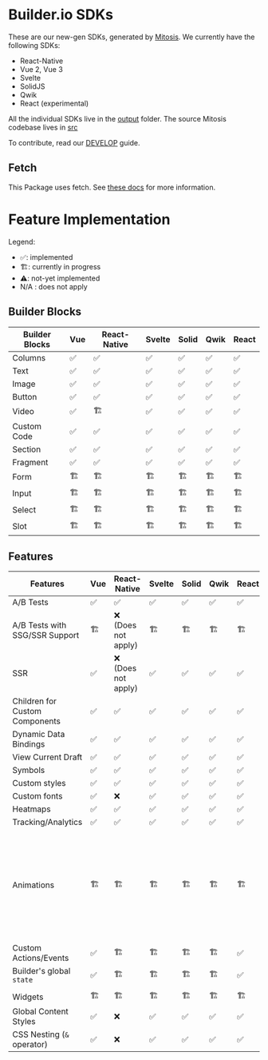 # Builder.io SDKs

These are our new-gen SDKs, generated by [Mitosis](https://github.com/BuilderIO/mitosis). We currently have the following SDKs:

- React-Native
- Vue 2, Vue 3
- Svelte
- SolidJS
- Qwik
- React (experimental)

All the individual SDKs live in the [output](./output/) folder. The source Mitosis codebase lives in [src](./src/)

To contribute, read our [DEVELOP](./DEVELOP.md) guide.

## Fetch

This Package uses fetch. See [these docs](https://github.com/BuilderIO/this-package-uses-fetch/blob/main/README.md) for more information.

# Feature Implementation

Legend:

- ✅: implemented
- 🏗: currently in progress
- ⚠️: not-yet implemented
- N/A : does not apply

## Builder Blocks

| Builder Blocks | Vue | React-Native | Svelte | Solid | Qwik | React |
| -------------- | --- | ------------ | ------ | ----- | ---- | ----- |
| Columns        | ✅  | ✅           | ✅     | ✅    | ✅   | ✅    |
| Text           | ✅  | ✅           | ✅     | ✅    | ✅   | ✅    |
| Image          | ✅  | ✅           | ✅     | ✅    | ✅   | ✅    |
| Button         | ✅  | ✅           | ✅     | ✅    | ✅   | ✅    |
| Video          | ✅  | 🏗            | ✅     | ✅    | ✅   | ✅    |
| Custom Code    | ✅  | ✅           | ✅     | ✅    | ✅   | ✅    |
| Section        | ✅  | ✅           | ✅     | ✅    | ✅   | ✅    |
| Fragment       | ✅  | ✅           | ✅     | ✅    | ✅   | ✅    |
| Form           | 🏗   | 🏗            | 🏗      | 🏗     | 🏗    | 🏗     |
| Input          | 🏗   | 🏗            | 🏗      | 🏗     | 🏗    | 🏗     |
| Select         | 🏗   | 🏗            | 🏗      | 🏗     | 🏗    | 🏗     |
| Slot           | 🏗   | 🏗            | 🏗      | 🏗     | 🏗    | 🏗     |

## Features

| Features                       | Vue | React-Native        | Svelte | Solid | Qwik | React | Details                                                                                                 |
| ------------------------------ | --- | ------------------- | ------ | ----- | ---- | ----- | ------------------------------------------------------------------------------------------------------- |
| A/B Tests                      | ✅  | ✅                  | ✅     | ✅    | ✅   | ✅    |                                                                                                         |
| A/B Tests with SSG/SSR Support | 🏗   | ❌ (Does not apply) | 🏗      | 🏗     | 🏗    | 🏗     |                                                                                                         |
| SSR                            | ✅  | ❌ (Does not apply) | ✅     | ✅    | ✅   | ✅    |                                                                                                         |
| Children for Custom Components | ✅  | ✅                  | ✅     | ✅    | ✅   | ✅    |                                                                                                         |
| Dynamic Data Bindings          | ✅  | ✅                  | ✅     | ✅    | ✅   | ✅    |                                                                                                         |
| View Current Draft             | ✅  | ✅                  | ✅     | ✅    | ✅   | ✅    |                                                                                                         |
| Symbols                        | ✅  | ✅                  | ✅     | ✅    | ✅   | ✅    |                                                                                                         |
| Custom styles                  | ✅  | ✅                  | ✅     | ✅    | ✅   | ✅    |                                                                                                         |
| Custom fonts                   | ✅  | ❌                  | ✅     | ✅    | ✅   | ✅    |                                                                                                         |
| Heatmaps                       | ✅  | ✅                  | ✅     | ✅    | ✅   | ✅    |                                                                                                         |
| Tracking/Analytics             | ✅  | ✅                  | ✅     | ✅    | ✅   | ✅    |                                                                                                         |
| Animations                     | 🏗   | 🏗                   | 🏗      | 🏗     | 🏗    | 🏗     | Custom animation components are supported, but Builder.io's "animations" tab is currently not supported |
| Custom Actions/Events          | ✅  | 🏗                   | 🏗      | 🏗     | 🏗    | ✅    |                                                                                                         |
| Builder's global `state`       | ✅  | 🏗                   | 🏗      | 🏗     | 🏗    | ✅    |
|                                |
| Widgets                        | 🏗   | 🏗                   | 🏗      | 🏗     | 🏗    | 🏗     |                                                                                                         |
| Global Content Styles          | ✅  | ❌                  | ✅     | ✅    | ✅   | ✅    |                                                                                                         |
| CSS Nesting (`&` operator)     | ✅  | ❌                  | ✅     | ✅    | ✅   | ✅    |                                                                                                         |
